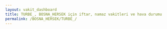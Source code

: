 ```yaml
---
layout: vakit_dashboard
title: TURBE_, BOSNA_HERSEK için iftar, namaz vakitleri ve hava durumu - ilçe/eyalet seç
permalink: /BOSNA_HERSEK/TURBE_/
---
```


<script type="text/javascript">
  var GLOBAL_COUNTRY = 'BOSNA_HERSEK';
  var GLOBAL_CITY = 'TURBE_';
  var GLOBAL_STATE = '';
  var lat = 72;
  var lon = 21;
</script>
